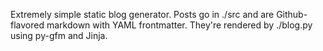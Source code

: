 Extremely simple static blog generator. Posts go in ./src and are
Github-flavored markdown with YAML frontmatter. They're rendered by ./blog.py
using py-gfm and Jinja.
